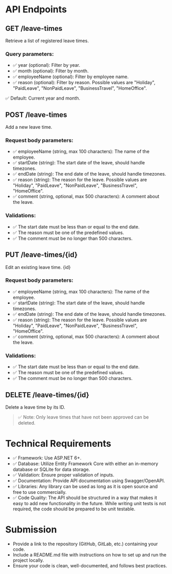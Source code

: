 ﻿# API Endpoints

## GET /leave-times
Retrieve a list of registered leave times.

### Query parameters:
- ✅ year (optional): Filter by year.
- ✅ month (optional): Filter by month.
- ✅ employeeName (optional): Filter by employee name.
- ✅ reason (optional): Filter by reason. Possible values are "Holiday", "PaidLeave", "NonPaidLeave", "BusinessTravel", "HomeOffice".

✅ Default: Current year and month.

## POST /leave-times
Add a new leave time.

### Request body parameters:
- ✅ employeeName (string, max 100 characters): The name of the employee.
- ✅ startDate (string): The start date of the leave, should handle timezones.
- ✅ endDate (string): The end date of the leave, should handle timezones.
- ✅ reason (string): The reason for the leave. Possible values are "Holiday", "PaidLeave", "NonPaidLeave", "BusinessTravel", "HomeOffice".
- ✅ comment (string, optional, max 500 characters): A comment about the leave.

### Validations:
- ✅ The start date must be less than or equal to the end date.
- ✅ The reason must be one of the predefined values.
- ✅ The comment must be no longer than 500 characters.

## PUT /leave-times/\{id\}
Edit an existing leave time. {id}

### Request body parameters:
- ✅ employeeName (string, max 100 characters): The name of the employee.
- ✅ startDate (string): The start date of the leave, should handle timezones.
- ✅ endDate (string): The end date of the leave, should handle timezones.
- ✅ reason (string): The reason for the leave. Possible values are "Holiday", "PaidLeave", "NonPaidLeave", "BusinessTravel", "HomeOffice".
- ✅ comment (string, optional, max 500 characters): A comment about the leave.

### Validations:
- ✅ The start date must be less than or equal to the end date.
- ✅ The reason must be one of the predefined values.
- ✅ The comment must be no longer than 500 characters.

## DELETE /leave-times/\{id\}
Delete a leave time by its ID.

> ✅ Note: Only leave times that have not been approved can be deleted.

# Technical Requirements
- ✅ Framework: Use ASP.NET 6+.
- ✅ Database: Utilize Entity Framework Core with either an in-memory database or SQLite for data storage.
- ✅ Validation: Ensure proper validation of inputs.
- ✅ Documentation: Provide API documentation using Swagger/OpenAPI.
- ✅ Libraries: Any library can be used as long as it is open source and free to use commercially.
- ✅ Code Quality: The API should be structured in a way that makes it easy to add new functionality in the future. While writing unit tests is not required, the code should be prepared to be unit testable.

# Submission
- Provide a link to the repository (GitHub, GitLab, etc.) containing your code.
- Include a README.md file with instructions on how to set up and run the project locally.
- Ensure your code is clean, well-documented, and follows best practices.